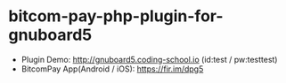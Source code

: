 # bitcom-pay-php-plugin-for-gnuboard5

- Plugin Demo: http://gnuboard5.coding-school.io (id:test / pw:testtest)
- BitcomPay App(Android / iOS): https://fir.im/dpg5
